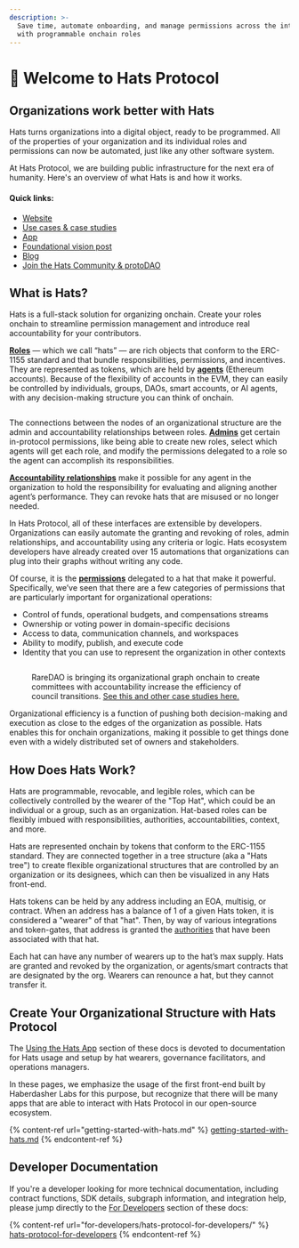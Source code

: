 ```yaml
---
description: >-
  Save time, automate onboarding, and manage permissions across the internet
  with programmable onchain roles
---
```


# 👋 Welcome to Hats Protocol

## Organizations work better with Hats

Hats turns organizations into a digital object, ready to be programmed. All of the properties of your organization and its individual roles and permissions can now be automated, just like any other software system.

At Hats Protocol, we are building public infrastructure for the next era of humanity. Here's an overview of what Hats is and how it works.

#### **Quick links:**

* [Website](https://hatsprotocol.xyz/)
* [Use cases & case studies](https://www.hatsprotocol.xyz/case-studies)
* [App](https://app.hatsprotocol.xyz/)
* [Foundational vision post](https://blog.hatsprotocol.xyz/organizational-graphs)
* [Blog](https://blog.hatsprotocol.xyz/)
* [Join the Hats Community & protoDAO](https://community.hatsprotocol.xyz/)

## What is Hats?

Hats is a full-stack solution for organizing onchain. Create your roles onchain to streamline permission management and introduce real accountability for your contributors.

[**Roles**](using-hats/what-hats-do-i-need.md) — which we call “hats” — are rich objects that conform to the ERC-1155 standard and that bundle responsibilities, permissions, and incentives. They are represented as tokens, which are held by [**agents**](using-hats/adding-wearers.md) (Ethereum accounts). Because of the flexibility of accounts in the EVM, they can easily be controlled by individuals, groups, DAOs, smart accounts, or AI agents, with any decision-making structure you can think of onchain.

<figure><img src="https://lh7-us.googleusercontent.com/XmvualHMUh27UvgJ3EVo2aHeag1aSn4tkmyZdmJ2q3iQjr-Ic_VsfGrIdWIJShTAVH6n9b41nMA9GSg5PK6uJJnIzVB53opG1tnClXK5mCxLCMtRdRCmEMDRyno2nUP9l_crFbKwCV6Ckk2oE0wWRxk" alt=""><figcaption></figcaption></figure>

The connections between the nodes of an organizational structure are the admin and accountability relationships between roles. [**Admins**](using-hats/setting-accountabilities/admins-creating-issuing-and-revising-hats.md) get certain in-protocol permissions, like being able to create new roles, select which agents will get each role, and modify the permissions delegated to a role so the agent can accomplish its responsibilities.

[**Accountability relationships**](using-hats/setting-accountabilities/eligibility-requirements-for-wearers.md) make it possible for any agent in the organization to hold the responsibility for evaluating and aligning another agent’s performance. They can revoke hats that are misused or no longer needed.&#x20;

In Hats Protocol, all of these interfaces are extensible by developers. Organizations can easily automate the granting and revoking of roles, admin relationships, and accountability using any criteria or logic. Hats ecosystem developers have already created over 15 automations that organizations can plug into their graphs without writing any code.

Of course, it is the [**permissions**](hats-integrations/permissions-and-authorities/) delegated to a hat that make it powerful. Specifically, we’ve seen that there are a few categories of permissions that are particularly important for organizational operations:

* Control of funds, operational budgets, and compensations streams&#x20;
* Ownership or voting power in domain-specific decisions
* Access to data, communication channels, and workspaces
* Ability to modify, publish, and execute code
* Identity that you can use to represent the organization in other contexts

<figure><img src="https://lh7-us.googleusercontent.com/4mAlQnmGQpwf4tN2s4lUvHZxP3FhYL0IY2F_9c6xsCQA3zq-aQWGWEO7UUAxtr_YZSeK4R8_XY0JAlWhQZvuJx7zVdo1ygRCtIim9HB0ThUdhLivIKPA-TT59MG8LnQWJoPuUVZE-nYQNSLMfjvCSvU" alt=""><figcaption><p>RareDAO is bringing its organizational graph onchain to create committees with accountability increase the efficiency of council transitions. <a href="https://www.hatsprotocol.xyz/case-studies">See this and other case studies here.</a></p></figcaption></figure>

Organizational efficiency is a function of pushing both decision-making and execution as close to the edges of the organization as possible. Hats enables this for onchain organizations, making it possible to get things done even with a widely distributed set of owners and stakeholders.

## How Does Hats Work?

Hats are programmable, revocable, and legible roles, which can be collectively controlled by the wearer of the "Top Hat", which could be an individual or a group, such as an organization. Hat-based roles can be flexibly imbued with responsibilities, authorities, accountabilities, context, and more.

Hats are represented onchain by tokens that conform to the ERC-1155 standard. They are connected together in a tree structure (aka a "Hats tree") to create flexible organizational structures that are controlled by an organization or its designees, which can then be visualized in any Hats front-end.

Hats tokens can be held by any address including an EOA, multisig, or contract. When an address has a balance of 1 of a given Hats token, it is considered a "wearer" of that "hat". Then, by way of various integrations and token-gates, that address is granted the [authorities](using-hats/connecting-hats-w-permissions-and-authorities/) that have been associated with that hat.

Each hat can have any number of wearers up to the hat’s max supply. Hats are granted and revoked by the organization, or agents/smart contracts that are designated by the org. Wearers can renounce a hat, but they cannot transfer it.

## Create Your Organizational Structure with Hats Protocol

The [Using the Hats App](broken-reference) section of these docs is devoted to documentation for Hats usage and setup by hat wearers, governance facilitators, and operations managers.&#x20;

In these pages, we emphasize the usage of the first front-end built by Haberdasher Labs for this purpose, but recognize that there will be many apps that are able to interact with Hats Protocol in our open-source ecosystem.

{% content-ref url="getting-started-with-hats.md" %}
[getting-started-with-hats.md](getting-started-with-hats.md)
{% endcontent-ref %}

## Developer Documentation

If you're a developer looking for more technical documentation, including contract functions, SDK details, subgraph information, and integration help, please jump directly to the [For Developers](broken-reference) section of these docs:

{% content-ref url="for-developers/hats-protocol-for-developers/" %}
[hats-protocol-for-developers](for-developers/hats-protocol-for-developers/)
{% endcontent-ref %}
